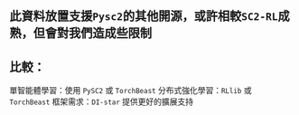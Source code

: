 ## 此資料放置支援`Pysc2`的其他開源，或許相較`SC2-RL`成熟，但會對我們造成些限制

## 比較：
單智能體學習：使用 `PySC2` 或 `TorchBeast`
分布式強化學習：`RLlib` 或 `TorchBeast`
框架需求：`DI-star` 提供更好的擴展支持
